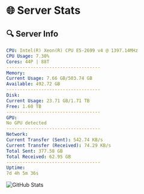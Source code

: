 # 🌐 Server Stats
## 🔍 Server Info
```yaml
CPU: Intel(R) Xeon(R) CPU E5-2699 v4 @ 1397.14MHz
CPU Usage: 7.30%
Cores: 44P | 88T
-----------------------------------
Memory:
Current Usage: 7.66 GB/503.74 GB
Available: 492.72 GB
-----------------------------------
Disk:
Current Usage: 23.71 GB/1.71 TB
Free: 1.60 TB
-----------------------------------
GPU:
No GPU detected
-----------------------------------
Network:
Current Transfer (Sent): 542.74 KB/s
Current Transfer (Received): 74.29 KB/s
Total Sent: 377.58 GB
Total Received: 62.95 GB
-----------------------------------
Uptime:
7d 4h 5m 36s
```
![GitHub Stats](https://img.shields.io/badge/Updated-2025-04-26_21:14:24-blue)